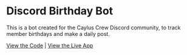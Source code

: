 # Discord Birthday Bot

This is a bot created for the Caylus Crew Discord community, to track member birthdays and make a daily post.

[View the Code](https://github.com/nhcarrigan/ooigleBirthdayBot) | [View the Live App](https://discord.gg/fcDTTyMPtv)
